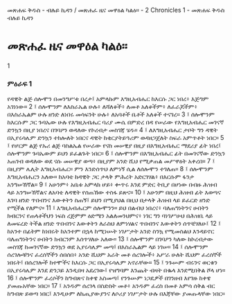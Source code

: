 ﻿
መጽሐፍ ቅዱስ - ብሉይ ኪዳን / መጽሐፈ ዜና መዋዕል ካልዕ። - 2 Chronicles 1 - መጽሐፍ ቅዱስ ብሉይ ኪዳን
# መጽሐፈ ዜና መዋዕል ካልዕ።
1
### ምዕራፍ 1
የዳዊት ልጅ ሰሎሞን በመንግሥቱ በረታ፤ አምላኩም እግዚአብሔር ከእርሱ ጋር ነበረ፥ እጅግም አገነነው።
2 ፤ ሰሎሞንም ለእስራኤል ሁሉ፥ ለሻለቆች፥ ለመቶ አለቆችም፥ ለፈራጆችም፥ በእስራኤልም ሁሉ ዘንድ ለነበሩ መሳፍንት ሁሉ፥ ለአባቶች ቤቶች አለቆች ተናገረ።
3 ፤ ሰሎሞንም ከእርሱም ጋር ጉባኤው ሁሉ የእግዚአብሔር ባሪያ ሙሴ በምድረ በዳ የሠራው የእግዚአብሔር መገናኛ ድንኳን በዚያ ነበረና በገባዖን ወዳለው የኮረብታ መስገጃ ሄዱ።
4 ፤ ለእግዚአብሔር ታቦት ግን ዳዊት በኢየሩሳሌም ድንኳን ተክሎለት ነበርና ዳዊት ከቂርያትይዓሪም ወዳዘጋጀለት ስፍራ አምጥቶት ነበር።
5 ፤ የሆርም ልጅ የኡሪ ልጅ ባስልኤል የሠራው የናስ መሠዊያ በዚያ በእግዚአብሔር ማደሪያ ፊት ነበረ፤ ሰሎሞንም ጉባኤውም ይህን ይፈልጉት ነበር።
6 ፤ ሰሎሞንም በእግዚአብሔር ፊት በመገናኛው ድንኳን አጠገብ ወዳለው ወደ ናሱ መሠዊያ ወጣ፥ በዚያም አንድ ሺህ የሚቃጠል መሥዋዕት አቀረበ።
7 ፤ በዚያም ሌሊት እግዚአብሔር። ምን እንድሰጥህ ለምነኝ ሲል ለሰሎሞን ተገለጠ።
8 ፤ ሰሎሞንም እግዚአብሔርን አለው። ከአባቴ ከዳዊት ጋር ታላቅ ምሕረት አድርገሃል፥ በእርሱም ፋንታ አንግሠኸኛል።
9 ፤ አሁንም፥ አቤቱ አምላክ ሆይ፥ ቍጥሩ እንደ ምድር ትቢያ በሆነው በብዙ ሕዝብ ላይ አንግሠኸኛልና ለአባቴ ለዳዊት የሰጠኸው ተስፋ ይጽና።
10 ፤ አሁንም በዚህ ሕዝብ ፊት እወጣና እገባ ዘንድ ጥበብንና እውቀትን ስጠኝ፤ ይህን በሚያህል በዚህ በታላቅ ሕዝብ ላይ ይፈርድ ዘንድ የሚችል የለምና።
11 ፤ እግዚአብሔርም ሰሎሞንን። ይህ በልብህ ነበረና፥ ባለጠግነትንና ሀብትን ክብርንና የጠላቶችህን ነፍስ ረጅምም ዕድሜን አልለመንህምና፥ ነገር ግን ባነገሥሁህ በሕዝቤ ላይ ለመፍረድ ትችል ዘንድ ጥበብንና እውቀትን ለራስህ ለምነሃልና ጥበብንና እውቀትን ሰጥቼሃለሁ፤
12 ፤ ከአንተ በፊትም ከነበሩት ከአንተም በኋላ ከሚነሡት ነገሥታት አንድ ስንኳ የሚመስልህ እንዳይኖር ባለጠግነትንና ሀብትን ክብርንም እሰጥሃለሁ አለው።
13 ፤ ሰሎሞንም በገባዖን ካለው ከኮረብታው መስገጃ ከመገናኛው ድንኳን ወደ ኢየሩሳሌም መጣ፤ በእስራኤልም ላይ ነገሠ።
14 ፤ ሰሎሞንም ሰረገሎቹንና ፈረሰኞችን ሰበሰበ፥ አንድ ሺህም አራት መቶ ሰረገሎች፥ አሥራ ሁለት ሺህም ፈረሰኞች ነበሩት፤ በሰረገሎች ከተሞችና ከእርሱ ጋር በኢየሩሳሌም አኖራቸው።
15 ፤ ንጉሡም ብሩንና ወርቁን በኢየሩሳሌም እንደ ድንጋይ እንዲበዛ አደረገው፤ የዝግባም እንጨት ብዛት በቈላ እንደሚበቅል ሾላ ሆነ።
16 ፤ ሰሎሞንም ፈረሶችን ከግብጽና ከቀዌ አስመጣ፤ የንጉሡም ነጋዴዎች በገንዘብ እየገዙ ከቀዌ ያመጡአቸው ነበር።
17 ፤ አንዱም ሰረገላ በስድስት መቶ፥ አንዱም ፈረስ በመቶ አምሳ ሰቅል ብር ከግብጽ ይወጣ ነበር፤ እንዲሁም ለኬጢያውያንና ለሶሪያ ነገሥታት ሁሉ በእጃቸው ያመጡላቸው ነበር። 
